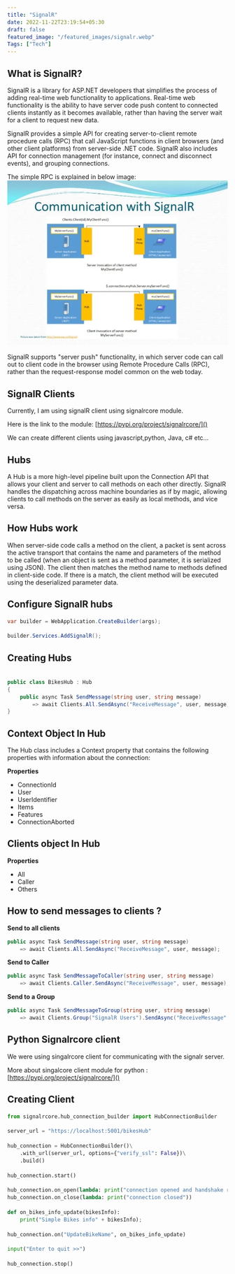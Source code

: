 ```yaml
---
title: "SignalR"
date: 2022-11-22T23:19:54+05:30
draft: false
featured_image: "/featured_images/signalr.webp"
Tags: ["Tech"]
---
```


## What is SignalR?

SignalR is a library for ASP.NET developers that simplifies the process of adding real-time web functionality to applications. Real-time web functionality is the ability to have server code push content to connected clients instantly as it becomes available, rather than having the server wait for a client to request new data.

SignalR provides a simple API for creating server-to-client remote procedure calls (RPC) that call JavaScript functions in client browsers (and other client platforms) from server-side .NET code. SignalR also includes API for connection management (for instance, connect and disconnect events), and grouping connections.

The simple RPC is explained in below image:
![Communication](/images/signalr/signalr_communication.webp)

SignalR supports "server push" functionality, in which server code can call out to client code in the browser using Remote Procedure Calls (RPC), rather than the request-response model common on the web today.

## SignalR Clients

Currently, I am using signalR client using signalrcore module.

Here is the link to the module: [https://pypi.org/project/signalrcore/]()

We can create different clients using javascript,python, Java, c# etc...

## Hubs

A Hub is a more high-level pipeline built upon the Connection API that allows your client and server to call methods on each other directly. SignalR handles the dispatching across machine boundaries as if by magic, allowing clients to call methods on the server as easily as local methods, and vice versa.

## How Hubs work

When server-side code calls a method on the client, a packet is sent across the active transport that contains the name and parameters of the method to be called (when an object is sent as a method parameter, it is serialized using JSON). The client then matches the method name to methods defined in client-side code. If there is a match, the client method will be executed using the deserialized parameter data.

## Configure SignalR hubs

``` c#
var builder = WebApplication.CreateBuilder(args);

builder.Services.AddSignalR();
```

## Creating Hubs

``` c#

public class BikesHub : Hub
{
    public async Task SendMessage(string user, string message)
        => await Clients.All.SendAsync("ReceiveMessage", user, message);
}

```

## Context Object In Hub

The Hub class includes a Context property that contains the following properties with information about the connection:

**Properties**

* ConnectionId
* User
* UserIdentifier
* Items
* Features
* ConnectionAborted

## Clients object In Hub

**Properties**

* All
* Caller
* Others

## How to send messages to clients ?

**Send to all clients**

``` c#
public async Task SendMessage(string user, string message)
    => await Clients.All.SendAsync("ReceiveMessage", user, message);
```

**Send to Caller**

``` c#
public async Task SendMessageToCaller(string user, string message)
    => await Clients.Caller.SendAsync("ReceiveMessage", user, message);
```

**Send to a Group**

``` c#
public async Task SendMessageToGroup(string user, string message)
    => await Clients.Group("SignalR Users").SendAsync("ReceiveMessage", user, message);
```

## Python Signalrcore client

We were using singalrcore client for communicating with the signalr server.

More about singalcore client module for python : [https://pypi.org/project/signalrcore/]()

## Creating Client

``` python
from signalrcore.hub_connection_builder import HubConnectionBuilder

server_url = "https://localhost:5001/bikesHub"

hub_connection = HubConnectionBuilder()\
    .with_url(server_url, options={"verify_ssl": False})\
    .build()

hub_connection.start()

hub_connection.on_open(lambda: print("connection opened and handshake received ready to send messages"))
hub_connection.on_close(lambda: print("connection closed"))

def on_bikes_info_update(bikesInfo):
    print("Simple Bikes info" + bikesInfo);

hub_connection.on("UpdateBikeName", on_bikes_info_update)

input("Enter to quit >>")

hub_connection.stop()
```

